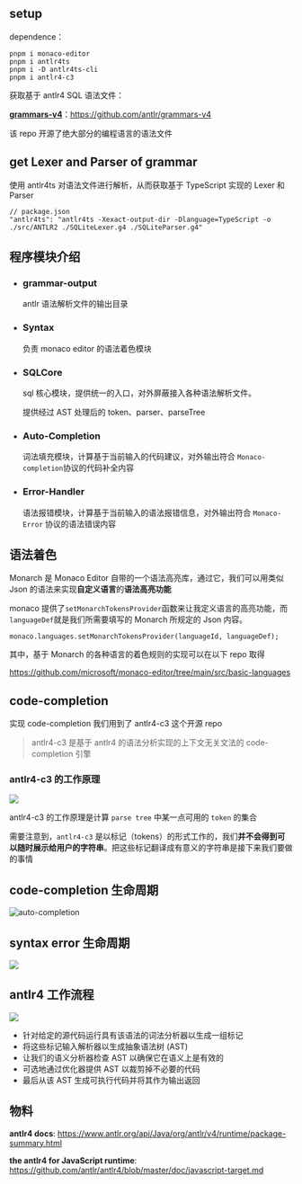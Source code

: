 ## setup

dependence：

```
pnpm i monaco-editor
pnpm i antlr4ts
pnpm i -D antlr4ts-cli
pnpm i antlr4-c3
```

获取基于 antlr4 SQL 语法文件：

**[grammars-v4](https://github.com/antlr/grammars-v4)**：<https://github.com/antlr/grammars-v4>

该 repo 开源了绝大部分的编程语言的语法文件

## get Lexer and Parser of grammar

使用 antlr4ts 对语法文件进行解析，从而获取基于 TypeScript 实现的 Lexer 和 Parser

```shell
// package.json
"antlr4ts": "antlr4ts -Xexact-output-dir -Dlanguage=TypeScript -o ./src/ANTLR2 ./SQLiteLexer.g4 ./SQLiteParser.g4"
```

## 程序模块介绍

- ### grammar-output

  antlr 语法解析文件的输出目录

- ### Syntax

  负责 monaco editor 的语法着色模块

- ### SQLCore

  sql 核心模块，提供统一的入口，对外屏蔽接入各种语法解析文件。

  提供经过 AST 处理后的 token、parser、parseTree

- ### Auto-Completion

  词法填充模块，计算基于当前输入的代码建议，对外输出符合 `Monaco-completion`协议的代码补全内容

- ### Error-Handler

  语法报错模块，计算基于当前输入的语法报错信息，对外输出符合 `Monaco-Error` 协议的语法错误内容

## 语法着色

Monarch 是 Monaco Editor 自带的一个语法高亮库，通过它，我们可以用类似 Json 的语法来实现**自定义语言**的**语法高亮功能**

monaco 提供了`setMonarchTokensProvider`函数来让我定义语言的高亮功能，而`languageDef`就是我们所需要填写的 Monarch 所规定的 Json 内容。

```
monaco.languages.setMonarchTokensProvider(languageId, languageDef);
```

其中，基于 Monarch 的各种语言的着色规则的实现可以在以下 repo 取得

<https://github.com/microsoft/monaco-editor/tree/main/src/basic-languages>

## code-completion

实现 code-completion 我们用到了 antlr4-c3 这个开源 repo

> antlr4-c3 是基于 antlr4 的语法分析实现的上下文无关文法的 code-completion 引擎

### antlr4-c3 的工作原理

![](https://raw.githubusercontent.com/L1atte/PicGo/main/img/parse-tree-example.png)

antlr4-c3 的工作原理是计算 `parse tree` 中某一点可用的 `token` 的集合

需要注意到，`antlr4-c3` 是以标记（tokens）的形式工作的，我们**并不会得到可以随时展示给用户的字符串**。把这些标记翻译成有意义的字符串是接下来我们要做的事情

## code-completion 生命周期

![auto-completion](https://raw.githubusercontent.com/L1atte/PicGo/main/img/auto-completion.png)

## syntax error 生命周期

![](https://raw.githubusercontent.com/L1atte/PicGo/main/img/error-handler.png)

## antlr4 工作流程

![](https://raw.githubusercontent.com/L1atte/PicGo/main/img/compiler.png)

- 针对给定的源代码运行具有该语法的词法分析器以生成一组标记
- 将这些标记输入解析器以生成抽象语法树 (AST)
- 让我们的语义分析器检查 AST 以确保它在语义上是有效的
- 可选地通过优化器提供 AST 以裁剪掉不必要的代码
- 最后从该 AST 生成可执行代码并将其作为输出返回

## 物料

**antlr4 docs**: <https://www.antlr.org/api/Java/org/antlr/v4/runtime/package-summary.html>

**the antlr4 for JavaScript runtime**: <https://github.com/antlr/antlr4/blob/master/doc/javascript-target.md>
